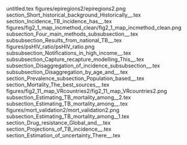 untitled.tex
figures/epiregions2/epiregions2.png
section_Short_historical_background_Historically__.tex
section_Incidence_TB_incidence_has__.tex
figures/fig2_1_map_incmethod_clean/fig2_1_map_incmethod_clean.png
subsection_Four_main_methods_subsubsection__.tex
subsubsection_Results_from_national_TB__.tex
figures/psHIV_ratio/psHIV_ratio.png
subsubsection_Notifications_in_high_income__.tex
subsubsection_Capture_recapture_modelling_This__.tex
subsection_Disaggregation_of_incidence_subsubsection__.tex
subsubsection_Disaggregation_by_age_and__.tex
section_Prevalence_subsection_Population_based__.tex
section_Mortality_The_best_sources__.tex
figures/fig2_11_map_VRcountries2/fig2_11_map_VRcountries2.png
subsection_Estimating_TB_mortality_among__2.tex
subsection_Estimating_TB_mortality_among__.tex
figures/mort_validation2/mort_validation2.png
subsection_Estimating_TB_mortality_among__1.tex
section_Drug_resistance_Global_and__.tex
section_Projections_of_TB_incidence__.tex
section_Estimation_of_uncertainty_There__.tex
